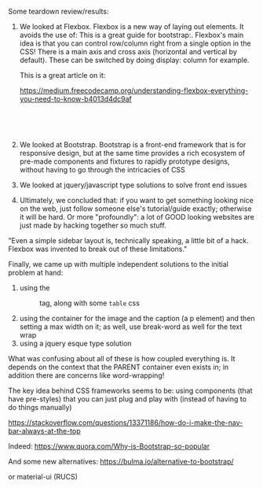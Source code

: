 Some teardown review/results:

1. We looked at Flexbox. Flexbox is a new way of laying out elements. It avoids the use of:  This is a great guide for bootstrap:. Flexbox's main idea is that you can control row/column right from a single option in the CSS! There is a main axis and cross axis (horizontal and vertical by default). These can be switched by doing display: column for example.

   This is a great article on it:

   https://medium.freecodecamp.org/understanding-flexbox-everything-you-need-to-know-b4013d4dc9af

   ​

   ​

2. We looked at Bootstrap. Bootstrap is a front-end framework that is for responsive design, but at the same time provides a rich ecosystem of pre-made components and fixtures to rapidly prototype designs, without having to go through the intricacies of CSS

3. We looked at jquery/javascript type solutions to solve front end issues

4. Ultimately, we concluded that: if you want to get something looking nice on the web, just follow someone else's tutorial/guide exactly; otherwise it will be hard. Or more "profoundly": a lot of GOOD looking websites are just made by hacking together so much stuff.

"Even a simple sidebar layout is, technically speaking, a little bit of a hack. Flexbox was invented to break out of these limitations."

Finally, we came up with multiple independent solutions to the initial problem at hand:

1. using the <figure> tag, along with some `table` css 
2. using the container for the image and the caption (a p element) and then setting a max width on it; as well, use break-word as well for the text wrap
3. using a jquery esque type solution

What was confusing about all of these is how coupled everything is. It depends on the context that the PARENT container even exists in; in addition there are concerns like word-wrapping!



The key idea behind CSS frameworks seems to be:
using components (that have pre-styles) that you can just plug and play with (instead of having to do things manually)

https://stackoverflow.com/questions/13371186/how-do-i-make-the-nav-bar-always-at-the-top

Indeed:
https://www.quora.com/Why-is-Bootstrap-so-popular

And some new alternatives:
https://bulma.io/alternative-to-bootstrap/

or material-ui (RUCS)
